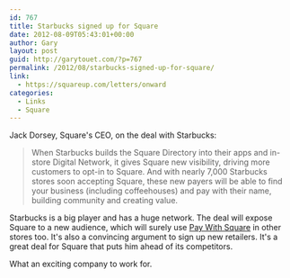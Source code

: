 ```yaml
---
id: 767
title: Starbucks signed up for Square
date: 2012-08-09T05:43:01+00:00
author: Gary
layout: post
guid: http://garytouet.com/?p=767
permalink: /2012/08/starbucks-signed-up-for-square/
link:
  - https://squareup.com/letters/onward
categories:
  - Links
  - Square
---
```


Jack Dorsey, Square's CEO, on the deal with Starbucks:

<blockquote>When Starbucks builds the Square Directory into their apps and in-store Digital Network, it gives Square new visibility, driving more customers to opt-in to Square. And with nearly 7,000 Starbucks stores soon accepting Square, these new payers will be able to find your business (including coffeehouses) and pay with their name, building community and creating value.</blockquote>

Starbucks is a big player and has a huge network. The deal will expose Square to a new audience, which will surely use <a href="https://squareup.com/pay-with-square">Pay With Square</a> in other stores too. It's also a convincing argument to sign up new retailers. It's a great deal for Square that puts him ahead of its competitors.

What an exciting company to work for.
